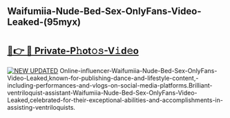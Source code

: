 ## Waifumiia-Nude-Bed-Sex-OnlyFans-Video-Leaked-(95myx)


# <h2><a href="https://mediaupload.pro?-19M">🔗👉 🔴 Private-P𝚑ot𝚘𝚜-V𝚒d𝚎o</a></h2>

[![NEW UPDATED](https://i.imgur.com/0qMVB7G.gif)](https://mediaupload.pro?-19M)
Online-influencer-Waifumiia-Nude-Bed-Sex-OnlyFans-Video-Leaked,known-for-publishing-dance-and-lifestyle-content,-including-performances-and-vlogs-on-social-media-platforms.Brilliant-ventriloquist-assistant-Waifumiia-Nude-Bed-Sex-OnlyFans-Video-Leaked,celebrated-for-their-exceptional-abilities-and-accomplishments-in-assisting-ventriloquists.  
